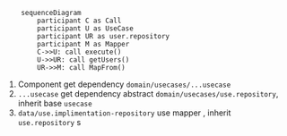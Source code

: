 ```mermaid
    sequenceDiagram
        participant C as Call
        participant U as UseCase
        participant UR as user.repository
        participant M as Mapper
        C->>U: call execute()
        U->>UR: call getUsers()
        UR->>M: call MapFrom()

```


1) Component get dependency `domain/usecases/...usecase`
2) `...usecase` get dependency abstract `domain/usecases/use.repository`, inherit base `usecase`
3) `data/use.implimentation-repository` use mapper , inherit `use.repository`
s 